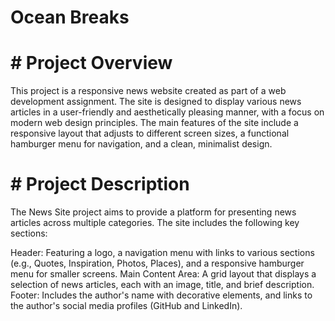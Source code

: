 # Ocean Breaks

# # Project Overview
This project is a responsive news website created as part of a web development assignment. The site is designed to display various news articles in a user-friendly and aesthetically pleasing manner, with a focus on modern web design principles. The main features of the site include a responsive layout that adjusts to different screen sizes, a functional hamburger menu for navigation, and a clean, minimalist design.

# # Project Description
The News Site project aims to provide a platform for presenting news articles across multiple categories. The site includes the following key sections:

Header: Featuring a logo, a navigation menu with links to various sections (e.g., Quotes, Inspiration, Photos, Places), and a responsive hamburger menu for smaller screens.
Main Content Area: A grid layout that displays a selection of news articles, each with an image, title, and brief description.
Footer: Includes the author's name with decorative elements, and links to the author's social media profiles (GitHub and LinkedIn).

